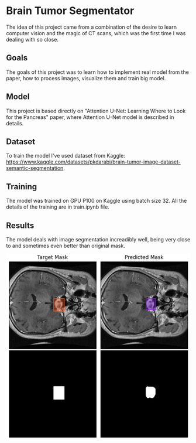 # Brain Tumor Segmentator
The idea of this project came from a combination of the desire to learn computer vision and the magic of CT scans, which was the first time I was dealing with so close.

## Goals
The goals of this project was to learn how to implement real model from the paper, how to process images, visualize them and train big model.

## Model
This project is based directly on "Attention U-Net: Learning Where to Look for the Pancreas" paper, where Attention U-Net model is described in details.

## Dataset
To train the model I've used dataset from Kaggle: https://www.kaggle.com/datasets/pkdarabi/brain-tumor-image-dataset-semantic-segmentation.

## Training
The model was trained on GPU P100 on Kaggle using batch size 32.
All the details of the training are in train.ipynb file.

## Results
The model deals with image segmentation increadibly well, being very close to and sometimes even better than original mask.

![alt text](https://github.com/hudyweas/brain-tumor-segmenator/blob/master/out/output_3.png?raw=true)
